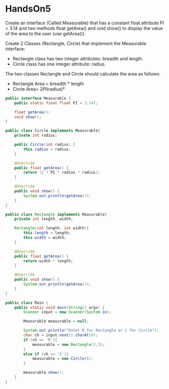 # HandsOn5

Create an interface (Called Measurable) that has a constant float attribute PI = 3.14 and two 
methods float getArea() and void show() to display the value of the area to the user (use 
getArea()).

Create 2 Classes (Rectangle, Circle) that implement the Measurable interface:
- Rectangle class has two integer attributes: breadth and length. 
- Circle class has one integer attribute: radius.


The two classes Rectangle and Circle should calculate the area as follows: 
- Rectangle Area = breadth * length 
- Circle Area= 2*PI*(radius)²

```java
public interface Measurable {
    public static final float PI = 3.14f;

    float getArea();
    void show();
}
```
```java
public class Circle implements Measurable{
    private int radius;

    public Circle(int radius) {
        this.radius = radius;
    }

    @Override
    public float getArea() {
        return (2 * PI * radius * radius);
    }

    @Override
    public void show() {
        System.out.println(getArea());
    }
}
```
```java
public class Rectangle implements Measurable{
    private int length, width;

    Rectangle(int length, int width){
        this.length = length;
        this.width = width;
    }

    @Override
    public float getArea() {
        return width * length;
    }

    @Override
    public void show() {
        System.out.println(getArea());
    }
}
```
```java
public class Main {
    public static void main(String[] args) {
        Scanner input = new Scanner(System.in);

        Measurable measurable = null;

        System.out.println("Enter R for Rectangle or C for Circle");
        char ch = input.next().charAt(0);
        if (ch == 'R'){
            measurable = new Rectangle(2,3);
        }
        else if (ch == 'C'){
            measurable = new Circle(5);
        }

        measurable.show();
    }
}
```
